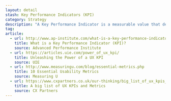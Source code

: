 ```yaml
---
layout: detail
stash: Key Performance Indicators (KPI)
category: Strategy
description: "A Key Performance Indicator is a measurable value that demonstrates how effectively a company is achieving key business objectives. Organizations use KPIs at multiple levels to evaluate their success at reaching targets."
tag:
article:
  - url: http://www.ap-institute.com/what-is-a-key-performance-indicator.aspx
    title: What is a Key Performance Indicator (KPI)?
    source: Advanced Performance Institute
  - url: https://articles.uie.com/power_of_ux_kpi/
    title: Unleashing the Power of a UX KPI
    source: UIE
  - url: http://www.measuringu.com/blog/essential-metrics.php
    title: 10 Essential Usability Metrics
    source: Measuring U
  - url: https://www.cxpartners.co.uk/our-thinking/big_list_of_ux_kpis_and_metrics/
    title: A big list of UX KPIs and Metrics
    source: CX Partners
---
```

